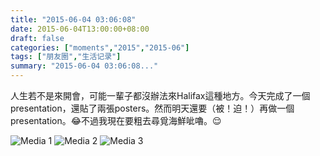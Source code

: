 ```yaml
---
title: "2015-06-04 03:06:08"
date: 2015-06-04T13:00:00+08:00
draft: false
categories: ["moments","2015","2015-06"]
tags: ["朋友圈","生活记录"]
summary: "2015-06-04 03:06:08..."
---
```


人生若不是來開會，可能一輩子都沒辦法來Halifax這種地方。今天完成了一個presentation，還貼了兩張posters。然而明天還要（被！迫！）再做一個presentation。😂不過我現在要粗去尋覓海鮮呲嚕。😌

![Media 1](/Moments/photos/2015-06-04/201506040306080.jpg)
![Media 2](/Moments/photos/2015-06-04/201506040306081.jpg)
![Media 3](/Moments/photos/2015-06-04/201506040306082.jpg)

